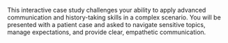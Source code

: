This interactive case study challenges your ability to apply advanced communication and history-taking skills in a complex scenario. You will be presented with a patient case and asked to navigate sensitive topics, manage expectations, and provide clear, empathetic communication.

